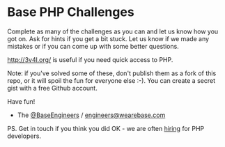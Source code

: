 # Base PHP Challenges

Complete as many of the challenges as you can and let us know how you got on. Ask for hints if you get a bit stuck. Let us know if we made any mistakes or if you can come up with some better questions.

http://3v4l.org/ is useful if you need quick access to PHP.

Note: if you've solved some of these, don't publish them as a fork of this repo, or it will spoil the fun for everyone else :-). You can create a secret gist with a free Github account.

Have fun!

- The [@BaseEngineers](https://twitter.com/BaseEngineers) / engineers@wearebase.com

PS. Get in touch if you think you did OK - we are often [hiring](https://apply.workable.com/passengerteam/) for PHP developers.

